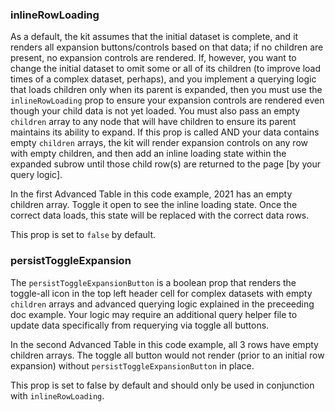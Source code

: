 ### inlineRowLoading
As a default, the kit assumes that the initial dataset is complete, and it renders all expansion buttons/controls based on that data; if no children are present, no expansion controls are rendered. If, however, you want to change the initial dataset to omit some or all of its children (to improve load times of a complex dataset, perhaps), and you implement a querying logic that loads children only when its parent is expanded, then you must use the `inlineRowLoading` prop to ensure your expansion controls are rendered even though your child data is not yet loaded. You must also pass an empty `children` array to any node that will have children to ensure its parent maintains its ability to expand. If this prop is called AND your data contains empty `children` arrays, the kit will render expansion controls on any row with empty children, and then add an inline loading state within the expanded subrow until those child row(s) are returned to the page [by your query logic].

In the first Advanced Table in this code example, 2021 has an empty children array. Toggle it open to see the inline loading state. Once the correct data loads, this state will be replaced with the correct data rows. 

This prop is set to `false` by default. 


### persistToggleExpansion
The `persistToggleExpansionButton` is a boolean prop that renders the toggle-all icon in the top left header cell for complex datasets with empty `children` arrays and advanced querying logic explained in the preceeding doc example. Your logic may require an additional query helper file to update data specifically from requerying via toggle all buttons.

In the second Advanced Table in this code example, all 3 rows have empty children arrays. The toggle all button would not render (prior to an initial row expansion) without `persistToggleExpansionButton` in place. 

This prop is set to false by default and should only be used in conjunction with `inlineRowLoading`.
